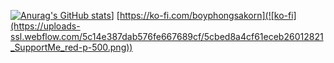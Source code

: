 [![Anurag's GitHub stats](https://github-readme-stats.vercel.app/api?username=boyphongsakorn)](https://github.com/anuraghazra/github-readme-stats)]
[https://ko-fi.com/boyphongsakorn](![ko-fi](https://uploads-ssl.webflow.com/5c14e387dab576fe667689cf/5cbed8a4cf61eceb26012821_SupportMe_red-p-500.png))


